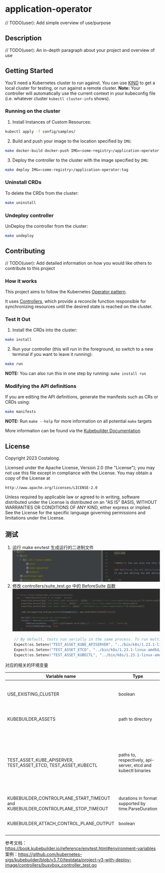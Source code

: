 # application-operator
// TODO(user): Add simple overview of use/purpose

## Description
// TODO(user): An in-depth paragraph about your project and overview of use

## Getting Started
You’ll need a Kubernetes cluster to run against. You can use [KIND](https://sigs.k8s.io/kind) to get a local cluster for testing, or run against a remote cluster.
**Note:** Your controller will automatically use the current context in your kubeconfig file (i.e. whatever cluster `kubectl cluster-info` shows).

### Running on the cluster
1. Install Instances of Custom Resources:

```sh
kubectl apply -f config/samples/
```

2. Build and push your image to the location specified by `IMG`:

```sh
make docker-build docker-push IMG=<some-registry>/application-operator:tag
```

3. Deploy the controller to the cluster with the image specified by `IMG`:

```sh
make deploy IMG=<some-registry>/application-operator:tag
```

### Uninstall CRDs
To delete the CRDs from the cluster:

```sh
make uninstall
```

### Undeploy controller
UnDeploy the controller from the cluster:

```sh
make undeploy
```

## Contributing
// TODO(user): Add detailed information on how you would like others to contribute to this project

### How it works
This project aims to follow the Kubernetes [Operator pattern](https://kubernetes.io/docs/concepts/extend-kubernetes/operator/).

It uses [Controllers](https://kubernetes.io/docs/concepts/architecture/controller/),
which provide a reconcile function responsible for synchronizing resources until the desired state is reached on the cluster.

### Test It Out
1. Install the CRDs into the cluster:

```sh
make install
```

2. Run your controller (this will run in the foreground, so switch to a new terminal if you want to leave it running):

```sh
make run
```

**NOTE:** You can also run this in one step by running: `make install run`

### Modifying the API definitions
If you are editing the API definitions, generate the manifests such as CRs or CRDs using:

```sh
make manifests
```

**NOTE:** Run `make --help` for more information on all potential `make` targets

More information can be found via the [Kubebuilder Documentation](https://book.kubebuilder.io/introduction.html)

## License

Copyright 2023 Costalong.

Licensed under the Apache License, Version 2.0 (the "License");
you may not use this file except in compliance with the License.
You may obtain a copy of the License at

    http://www.apache.org/licenses/LICENSE-2.0

Unless required by applicable law or agreed to in writing, software
distributed under the License is distributed on an "AS IS" BASIS,
WITHOUT WARRANTIES OR CONDITIONS OF ANY KIND, either express or implied.
See the License for the specific language governing permissions and
limitations under the License.


## 测试
1. 运行 make envtest 
生成运行的二进制文件
![binary-file.png](docs%2Fimags%2Fbinary-file.png)
2. 修改 controllers/suite_test.go 中的 BeforeSuite 函数
![update-BeforSuite.png](docs%2Fimags%2Fupdate-BeforSuite.png)

```go
    // By default, tests run serially in the same process. To run multiple
	Expect(os.Setenv("TEST_ASSET_KUBE_APISERVER", "../bin/k8s/1.23.1-linux-amd64/kube-apiserver")).To(Succeed())
	Expect(os.Setenv("TEST_ASSET_ETCD", "../bin/k8s/1.23.1-linux-amd64/etcd")).To(Succeed())
	Expect(os.Setenv("TEST_ASSET_KUBECTL", "../bin/k8s/1.23.1-linux-amd64/kubectl")).To(Succeed())
```
对应的相关的环境变量

|   Variable name  |  	Type   |  	When to use   |     |
|-----|-----|-----|-----|
|   USE_EXISTING_CLUSTER  |  boolean   |   Instead of setting up a local control plane, point to the control plane of an existing cluster.  |     |
|   KUBEBUILDER_ASSETS  |  	path to directory   |   Point integration tests to a directory containing all binaries (api-server, etcd and kubectl).  |     |
|   TEST_ASSET_KUBE_APISERVER, TEST_ASSET_ETCD, TEST_ASSET_KUBECTL  |  	paths to, respectively, api-server, etcd and kubectl binaries   |   Similar to KUBEBUILDER_ASSETS, but more granular. Point integration tests to use binaries other than the default ones. <br/>These environment variables can also be used to ensure specific tests run with expected versions of these binaries.  |     |
|KUBEBUILDER_CONTROLPLANE_START_TIMEOUT and KUBEBUILDER_CONTROLPLANE_STOP_TIMEOUT | durations in format supported by time.ParseDuration | Set the timeout for starting and stopping the control plane. |  |
|KUBEBUILDER_ATTACH_CONTROL_PLANE_OUTPUT | boolean | If set to true, the output of the control plane will be attached to the test output. |  |

参考文档： https://book.kubebuilder.io/reference/envtest.html#environment-variables
案例：https://github.com/kubernetes-sigs/kubebuilder/blob/v3.7.0/testdata/project-v3-with-deploy-image/controllers/busybox_controller_test.go